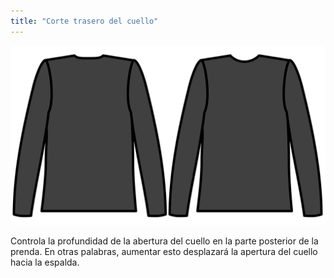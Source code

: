 ```yaml
---
title: "Corte trasero del cuello"
---
```


![Corte trasero del cuello](backneckcutout.svg)

Controla la profundidad de la abertura del cuello en la parte posterior de la prenda. En otras palabras, aumentar esto desplazará la apertura del cuello hacia la espalda.




